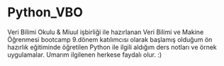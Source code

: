 # Python_VBO
Veri Bilimi Okulu &amp; Miuul işbirliği ile hazırlanan Veri Bilimi ve Makine Öğrenmesi bootcamp 9.dönem katılımcısı olarak başlamış olduğum ön hazırlık eğitiminde öğretilen Python ile ilgili aldığım ders notları ve örnek uygulamalar.
Umarım ilgilenen herkese faydalı olur. :)

